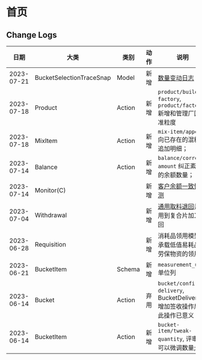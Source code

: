 # 首页

Change Logs
---------------------------------------------------------------------------

日期        | 大类                      | 类别      | 动作 | 说明
------------|---------------------------|-----------|------|-------------------
2023-07-21  | BucketSelectionTraceSnap  | Model     | 新增 | [数量变动日志][schema-bucket-selection-trace-snap]
2023-07-18  | Product                   | Action    | 新增 | `product/build-factory`, `product/factory` 新增和管理厂区标准粒度
2023-07-18  | MixItem                   | Action    | 新增 | `mix-item/append`向已存在的混料单追加明细；
2023-07-14  | Balance                   | Action    | 新增 | `balance/correct-amount` 纠正紊乱的余额数量；
2023-07-14  | Monitor(C)                |           | 新增 | [客户余额一致性监测][console-monitor]
2023-07-04  | Withdrawal                |           | 新增 | [通用取料退回][generic-withdrawal]并应用到复合片加工退回
2023-06-28  | Requisition               |           | 新增 | 消耗品领用模型,承载低值易耗品和劳保物资的领用
2023-06-21  | BucketItem                | Schema    | 新增 | `measurement_unit` 单位列
2023-06-14  | Bucket                    | Action    | 弃用 | `bucket/confirm-delivery`, BucketDelivery 增加签收操作后，此操作已意义；
2023-06-14  | BucketItem                | Action | 新增 | `bucket-item/tweak-quantity`, 评审后可以微调数量;

[generic-withdrawal]: /models/withdrawal.md
[console-monitor]: /console/monitor.md
[schema-bucket-selection-trace-snap]: /models/bucket.md#bucketselectiontracesnap-schema
